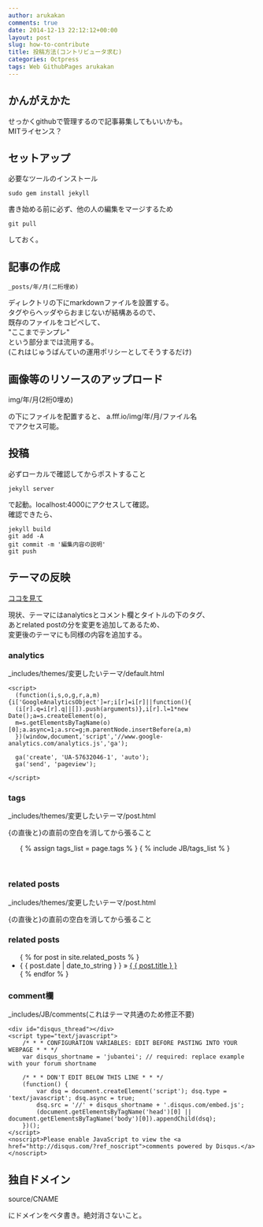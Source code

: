```yaml
---
author: arukakan
comments: true
date: 2014-12-13 22:12:12+00:00
layout: post
slug: how-to-contribute
title: 投稿方法(コントリビュータ求む)
categories: Octpress
tags: Web GithubPages arukakan
---
```


<!-- ここまでテンプレ -->

<!-- more -->

## かんがえかた

せっかくgithubで管理するので記事募集してもいいかも。  
MITライセンス？ 

## セットアップ

必要なツールのインストール

	sudo gem install jekyll

書き始める前に必ず、他の人の編集をマージするため

	git pull

しておく。

## 記事の作成

	_posts/年/月(二桁埋め)

ディレクトリの下にmarkdownファイルを設置する。  
タグやらヘッダやらおまじないが結構あるので、  
既存のファイルをコピペして、  
"ここまでテンプレ"  
という部分までは流用する。  
(これはじゅうばんていの運用ポリシーとしてそうするだけ)

## 画像等のリソースのアップロード

img/年/月(2桁0埋め)

の下にファイルを配置すると、
a.fff.io/img/年/月/ファイル名  
でアクセス可能。

## 投稿

必ずローカルで確認してからポストすること

	jekyll server

で起動。localhost:4000にアクセスして確認。  
確認できたら、

	jekyll build
	git add -A
	git commit -m '編集内容の説明'
	git push

## テーマの反映

[ココを見て](http://jekyllbootstrap.com/usage/jekyll-theming.html)  

現状、テーマにはanalyticsとコメント欄とタイトルの下のタグ、  
あとrelated postの分を変更を追加してあるため、  
変更後のテーマにも同様の内容を追加する。  

### analytics

_includes/themes/変更したいテーマ/default.html

    <script>
      (function(i,s,o,g,r,a,m){i['GoogleAnalyticsObject']=r;i[r]=i[r]||function(){
      (i[r].q=i[r].q||[]).push(arguments)},i[r].l=1*new Date();a=s.createElement(o),
      m=s.getElementsByTagName(o)[0];a.async=1;a.src=g;m.parentNode.insertBefore(a,m)
      })(window,document,'script','//www.google-analytics.com/analytics.js','ga');
    
      ga('create', 'UA-57632046-1', 'auto');
      ga('send', 'pageview');
    
    </script>

### tags

_includes/themes/変更したいテーマ/post.html  

{の直後と}の直前の空白を消してから張ること

  <ul class="tag_box inline" style="list-style:none">
    { % assign tags_list = page.tags % }
    { % include JB/tags_list % }
  </ul>  
  <br/ >

### related posts

_includes/themes/変更したいテーマ/post.html  

{の直後と}の直前の空白を消してから張ること

  <h3>related posts</h3>
  <ul class="posts">
    { % for post in site.related_posts % }
      <li><span>{ { post.date | date_to_string } }</span> &raquo; <a href="{ { BASE_PATH } }{ { post  .url } }">{ { post.title } }</a></li>
    { % endfor % }
  </ul>

### comment欄

_includes/JB/comments(これはテーマ共通のため修正不要)

	<div id="disqus_thread"></div>
    <script type="text/javascript">
        /* * * CONFIGURATION VARIABLES: EDIT BEFORE PASTING INTO YOUR WEBPAGE * * */
        var disqus_shortname = 'jubantei'; // required: replace example with your forum shortname

        /* * * DON'T EDIT BELOW THIS LINE * * */
        (function() {
            var dsq = document.createElement('script'); dsq.type = 'text/javascript'; dsq.async = true;
            dsq.src = '//' + disqus_shortname + '.disqus.com/embed.js';
            (document.getElementsByTagName('head')[0] || document.getElementsByTagName('body')[0]).appendChild(dsq);
        })();
    </script>
    <noscript>Please enable JavaScript to view the <a href="http://disqus.com/?ref_noscript">comments powered by Disqus.</a></noscript>


## 独自ドメイン

source/CNAME

にドメインをベタ書き。絶対消さないこと。












